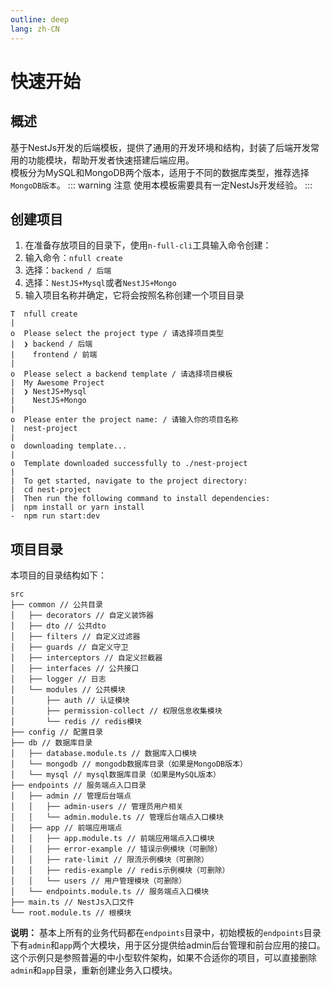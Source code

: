 ```yaml
---
outline: deep
lang: zh-CN
---
```


# 快速开始

## 概述
基于NestJs开发的后端模板，提供了通用的开发环境和结构，封装了后端开发常用的功能模块，帮助开发者快速搭建后端应用。   
模板分为MySQL和MongoDB两个版本，适用于不同的数据库类型，推荐选择`MongoDB版本`。
::: warning 注意
使用本模板需要具有一定NestJs开发经验。
:::

## 创建项目
1. 在准备存放项目的目录下，使用`n-full-cli`工具输入命令创建：
2. 输入命令：`nfull create`
3. 选择：`backend / 后端`
4. 选择：`NestJS+Mysql`或者`NestJS+Mongo`
5. 输入项目名称并确定，它将会按照名称创建一个项目目录

```sh:no-line-numbers{4}
T  nfull create
|
o  Please select the project type / 请选择项目类型
|  ❯ backend / 后端 
|    frontend / 前端 
|
o  Please select a backend template / 请选择项目模板
|  My Awesome Project
|  ❯ NestJS+Mysql 
|    NestJS+Mongo
|
o  Please enter the project name: / 请输入你的项目名称
|  nest-project
| 
o  downloading template...
|
o  Template downloaded successfully to ./nest-project
|
|  To get started, navigate to the project directory:
|  cd nest-project
|  Then run the following command to install dependencies:
|  npm install or yarn install
-  npm run start:dev
```

## 项目目录
本项目的目录结构如下：
```
src
├── common // 公共目录
│   ├── decorators // 自定义装饰器
│   ├── dto // 公共dto
│   ├── filters // 自定义过滤器
│   ├── guards // 自定义守卫
│   ├── interceptors // 自定义拦截器
│   ├── interfaces // 公共接口
│   ├── logger // 日志
│   └── modules // 公共模块
│       ├── auth // 认证模块
│       ├── permission-collect // 权限信息收集模块
│       └── redis // redis模块
├── config // 配置目录
├── db // 数据库目录
│   ├── database.module.ts // 数据库入口模块
│   └── mongodb // mongodb数据库目录（如果是MongoDB版本）
│   └── mysql // mysql数据库目录（如果是MySQL版本）
├── endpoints // 服务端点入口目录
│   ├── admin // 管理后台端点
│   │   ├── admin-users // 管理员用户相关
│   │   └── admin.module.ts // 管理后台端点入口模块
│   ├── app // 前端应用端点
│   │   ├── app.module.ts // 前端应用端点入口模块
│   │   ├── error-example // 错误示例模块（可删除）
│   │   ├── rate-limit // 限流示例模块（可删除）
│   │   ├── redis-example // redis示例模块（可删除）
│   │   └── users // 用户管理模块（可删除）
│   └── endpoints.module.ts // 服务端点入口模块
├── main.ts // NestJs入口文件
└── root.module.ts // 根模块
```
**说明：** 基本上所有的业务代码都在`endpoints`目录中，初始模板的`endpoints`目录下有`admin`和`app`两个大模块，用于区分提供给admin后台管理和前台应用的接口。这个示例只是参照普遍的中小型软件架构，如果不合适你的项目，可以直接删除`admin`和`app`目录，重新创建业务入口模块。